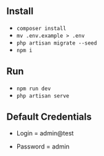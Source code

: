 ## Install

-   `composer install`
-   `mv .env.example > .env`
-   `php artisan migrate --seed`
-   `npm i`

## Run

-   `npm run dev`
-   `php artisan serve`

## Default Credentials

-   Login = admin@test

-   Password = admin
